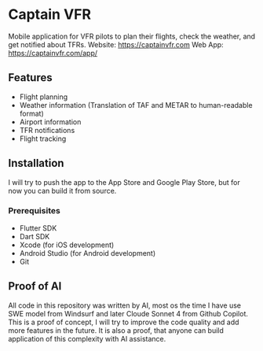 # Captain VFR

Mobile application for VFR pilots to plan their flights, check the weather, and get notified about TFRs.
Website: https://captainvfr.com
Web App: https://captainvfr.com/app/

## Features
- Flight planning
- Weather information (Translation of TAF and METAR to human-readable format)
- Airport information
- TFR notifications
- Flight tracking


## Installation
I will try to push the app to the App Store and Google Play Store, but for now you can build it from source.
### Prerequisites
- Flutter SDK
- Dart SDK
- Xcode (for iOS development)
- Android Studio (for Android development)
- Git


## Proof of AI
All code in this repository was written by AI, most os the time I have use SWE model from Windsurf and later Cloude Sonnet 4 from Github Copilot.
This is a proof of concept, I will try to improve the code quality and add more features in the future.
It is also a proof, that anyone can build application of this complexity with AI assistance.
